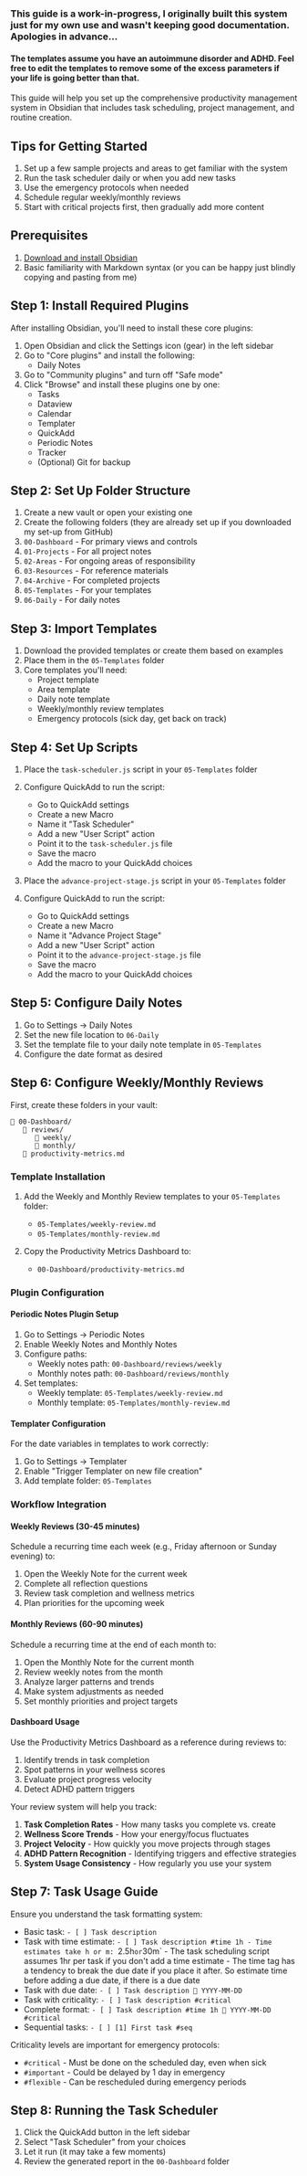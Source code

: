 ### This guide is a work-in-progress, I originally built this system just for my own use and wasn't keeping good documentation. Apologies in advance...
#### The templates assume you have an autoimmune disorder and ADHD. Feel free to edit the templates to remove some of the excess parameters if your life is going better than that.

This guide will help you set up the comprehensive productivity management system in Obsidian that includes task scheduling, project management, and routine creation.
## Tips for Getting Started

1. Set up a few sample projects and areas to get familiar with the system
2. Run the task scheduler daily or when you add new tasks
3. Use the emergency protocols when needed
4. Schedule regular weekly/monthly reviews
5. Start with critical projects first, then gradually add more content
## Prerequisites

1. [Download and install Obsidian](https://obsidian.md/)
2. Basic familiarity with Markdown syntax (or you can be happy just blindly copying and pasting from me)
## Step 1: Install Required Plugins

After installing Obsidian, you'll need to install these core plugins:

1. Open Obsidian and click the Settings icon (gear) in the left sidebar
2. Go to "Core plugins" and install the following:
	- Daily Notes
3. Go to "Community plugins" and turn off "Safe mode"
4. Click "Browse" and install these plugins one by one:
    - Tasks
    - Dataview
    - Calendar
    - Templater
    - QuickAdd
    - Periodic Notes
    - Tracker
    - (Optional) Git for backup

## Step 2: Set Up Folder Structure

1. Create a new vault or open your existing one
2. Create the following folders (they are already set up if you downloaded my set-up from GitHub)
3. `00-Dashboard` - For primary views and controls
4. `01-Projects` - For all project notes
5. `02-Areas` - For ongoing areas of responsibility
6. `03-Resources` - For reference materials
7. `04-Archive` - For completed projects
8. `05-Templates` - For your templates
9. `06-Daily` - For daily notes
## Step 3: Import Templates

1. Download the provided templates or create them based on examples
2. Place them in the `05-Templates` folder
3. Core templates you'll need:
    - Project template
    - Area template
    - Daily note template
    - Weekly/monthly review templates
    - Emergency protocols (sick day, get back on track)
## Step 4: Set Up Scripts

1. Place the `task-scheduler.js` script in your `05-Templates` folder
2. Configure QuickAdd to run the script:
    - Go to QuickAdd settings
    - Create a new Macro
    - Name it "Task Scheduler"
    - Add a new "User Script" action
    - Point it to the `task-scheduler.js` file
    - Save the macro
    - Add the macro to your QuickAdd choices
    
3. Place the `advance-project-stage.js` script in your `05-Templates` folder
4. Configure QuickAdd to run the script:
    - Go to QuickAdd settings
    - Create a new Macro
    - Name it "Advance Project Stage"
    - Add a new "User Script" action
    - Point it to the `advance-project-stage.js` file
    - Save the macro
    - Add the macro to your QuickAdd choices
## Step 5: Configure Daily Notes

1. Go to Settings → Daily Notes
2. Set the new file location to `06-Daily`
3. Set the template file to your daily note template in `05-Templates`
4. Configure the date format as desired

## Step 6: Configure Weekly/Monthly Reviews

First, create these folders in your vault:

```
📁 00-Dashboard/
   📁 reviews/
      📁 weekly/
      📁 monthly/
   📄 productivity-metrics.md
```

### Template Installation

1. Add the Weekly and Monthly Review templates to your `05-Templates` folder:
   - `05-Templates/weekly-review.md`
   - `05-Templates/monthly-review.md`

2. Copy the Productivity Metrics Dashboard to:
   - `00-Dashboard/productivity-metrics.md`

### Plugin Configuration

#### Periodic Notes Plugin Setup

1. Go to Settings → Periodic Notes
2. Enable Weekly Notes and Monthly Notes
3. Configure paths:
   - Weekly notes path: `00-Dashboard/reviews/weekly`
   - Monthly notes path: `00-Dashboard/reviews/monthly`
4. Set templates:
   - Weekly template: `05-Templates/weekly-review.md`
   - Monthly template: `05-Templates/monthly-review.md`

#### Templater Configuration

For the date variables in templates to work correctly:

1. Go to Settings → Templater
2. Enable "Trigger Templater on new file creation"
3. Add template folder: `05-Templates`

### Workflow Integration

#### Weekly Reviews (30-45 minutes)

Schedule a recurring time each week (e.g., Friday afternoon or Sunday evening) to:

1. Open the Weekly Note for the current week
2. Complete all reflection questions
3. Review task completion and wellness metrics
4. Plan priorities for the upcoming week

#### Monthly Reviews (60-90 minutes)

Schedule a recurring time at the end of each month to:

1. Open the Monthly Note for the current month
2. Review weekly notes from the month
3. Analyze larger patterns and trends
4. Make system adjustments as needed
5. Set monthly priorities and project targets

#### Dashboard Usage

Use the Productivity Metrics Dashboard as a reference during reviews to:

1. Identify trends in task completion
2. Spot patterns in your wellness scores
3. Evaluate project progress velocity
4. Detect ADHD pattern triggers

Your review system will help you track:

1. **Task Completion Rates** - How many tasks you complete vs. create
2. **Wellness Score Trends** - How your energy/focus fluctuates
3. **Project Velocity** - How quickly you move projects through stages
4. **ADHD Pattern Recognition** - Identifying triggers and effective strategies
5. **System Usage Consistency** - How regularly you use your system

## Step 7: Task Usage Guide

Ensure you understand the task formatting system:

- Basic task: `- [ ] Task description`
- Task with time estimate: `- [ ] Task description #time 1h
		- Time estimates take h or m: `2.5h` or `30m`
		- The task scheduling script assumes 1hr per task if you don't add a time estimate
		- The time tag has a tendency to break the due date if you place it after. So estimate time before adding a due date, if there is a due date
- Task with due date: `- [ ] Task description 📅 YYYY-MM-DD`
- Task with criticality: `- [ ] Task description #critical`
- Complete format: `- [ ] Task description #time 1h 📅 YYYY-MM-DD #critical`
- Sequential tasks: `- [ ] [1] First task #seq`

Criticality levels are important for emergency protocols:

- `#critical` - Must be done on the scheduled day, even when sick
- `#important` - Could be delayed by 1 day in emergency
- `#flexible` - Can be rescheduled during emergency periods

## Step 8: Running the Task Scheduler

1. Click the QuickAdd button in the left sidebar
2. Select "Task Scheduler" from your choices
3. Let it run (it may take a few moments)
4. Review the generated report in the `00-Dashboard` folder